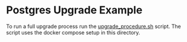 # Postgres Upgrade Example

To run a full upgrade process run the [upgrade_procedure.sh](./upgrade_procedure.sh) script. The
script uses the docker compose setup in this directory.
